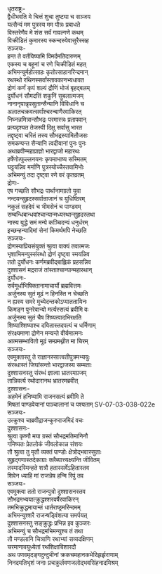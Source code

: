 धृतराष्ट्रः-  
द्वैधीभवति मे चित्तं शुचा तुष्ट्या च सञ्जय  
यत्सैन्यं मम पुत्रस्य मम पौत्रः प्रबाधते  
विस्तरेणैव मे शंस सर्वं गावल्गणे कथम्  
विक्रीडितं कुमारस्य स्कन्दस्येवासुरैस्सह  
सञ्जयः-  
हन्त ते वर्तयिष्यामि विमर्दमतिदारुणम्  
एकस्य च बहूनां च रणे चिक्रीडितं महत्  
अभिमन्युर्महोत्साहः कृतोत्साहानरिन्दमान्  
रथस्थो रथिनस्सर्वांस्तावकानभ्यधावत  
द्रोणं कर्णं कृपं शल्यं द्रौणिं भोजं बृहद्बलम्  
दुर्योधनं सौमदत्तिं शकुनिं सुबलात्मजम्  
नानानृपान्नृपसुतान्सैन्यानि विविधानि च  
अलातचक्रवत्सर्वांश्चरन्बाणैरवाकिरत्  
निघ्नन्नमित्रान्सौभद्रः परमास्त्रः प्रतापवान्  
प्रत्यदृश्यत तेजस्वी दिक्षु सर्वासु भारत  
तद्दृष्ट्वा चरितं तस्य सौभद्रस्यामितौजसः  
समकम्पन्त सैन्यानि त्वदीयानां पुनः पुनः  
अथाब्रवीन्महाप्राज्ञो भारद्वाजो महारथः  
हर्षेणोत्फुल्लनयनः कृपमाभाष्य सस्मितम्  
घट्टयन्निव मर्माणि पुत्रस्योच्चैस्तवामिभोः  
अभिमन्युं तदा दृष्ट्वा रणे वरं कृतव्रतम्  
द्रोणः-   
एष गच्छति सौभद्रः पार्थानामग्रतो युवा  
नन्दयन्सुहृदस्सर्वान्राजानं च युधिष्ठिरम्  
नकुलं सहदेवं च भीमसेनं च पाण्डवम्  
सम्बन्धिबान्धवांश्चान्यान्मध्यस्थान्सुहृदस्तथा  
नास्य युद्धे समं मन्ये कञ्चिदन्यं धनुर्धरम्  
इच्छन्हन्यादिमां सेनां किमर्थमपि नेच्छति  
सञ्जयः-  
द्रोणस्याप्रियसंयुक्तं श्रुत्वा वाक्यं तवात्मजः  
भृशाभिमन्युस्संरब्धो द्रोणं दृष्ट्वा स्मयन्निव  
ततो दुर्योधनः कर्णमब्रवीद्बाह्लिकं प्रहसन्निव  
दुश्शासनं मद्रराजं तांस्ताश्चान्यान्महारथान्  
दुर्योधनः-  
सर्वमूर्धाभिषिक्तानामाचार्यो ब्रह्मवित्तमः  
अर्जुनस्य सुतं मूढं न हिनस्ति न चेच्छति  
न ह्यस्य समरे मुच्येदन्तकोऽप्याततायिनः  
किमङ्ग पुनरेवान्यो मर्त्यस्सत्यं ब्रवीमि वः  
अर्जुनस्य सुतं चैष शिष्यत्वादभिरक्षति  
शिष्याश्शिष्याश्च दयितास्तदपत्यं च धर्मिणाम्  
संरक्ष्यमाणा द्रोणेन मन्यन्ते वीर्यमात्मनः  
आत्मसम्भावितो मूढं सम्प्रमथ्नीत मा चिरम्  
सञ्जयः-  
एवमुक्तास्तु ते राज्ञानस्सात्त्वतीपुत्रमभ्ययुः  
संरब्धास्तं जिघांसन्तो भारद्वाजस्य सम्मताः  
दुश्शासनस्तु संरब्धं ज्ञात्वा भ्रातरमग्रजम्  
तान्निवर्त्य रथोदारानथ भ्रातरमब्रवीत्  
दुश्शासनः-  
अहमेनं हनिष्यामि राजनसत्यं ब्रवीमि ते  
मिषतां पाण्डवेयानां पाञ्चालानां च पश्यताम् SV-07-03-038-022e  
सञ्जयः-  
उत्क्रुश्य चाब्रवीद्राजन्कुरुराजमिदं वचः  
दुश्शासनः-  
श्रुत्वा कृष्णौ मया ग्रस्तं सौभद्रमतिमानिनौ  
गमिष्यतः प्रेतलोकं जीवलोकान्न संशयः  
तौ श्रुत्वा तु मृतौ व्यक्तं पाण्डोः क्षेत्रोद्भवास्सुताः  
सुहृद्गणास्तदेकाग्राः क्लैब्यात्त्यक्ष्यन्ति जीवितम्  
तस्मादस्मिन्हते शत्रौ हतास्सर्वेऽहितास्तव  
शिवेन ध्याहि मां राजन्नेष हन्मि रिपुं तव  
सञ्जयः-   
एवमुक्त्वा ततो राजन्पुत्रो दुश्शासनस्तव  
सौभद्रमभ्ययात्क्रुद्धश्शरवर्षैरवाकिरन्  
तमभिक्रुद्धमायान्तं धार्तराष्ठ्रमरिन्दमम्  
अभिमन्युश्शरै राजन्षड्विंशत्या समर्पयत्  
दुश्शासनस्तु सङ्क्रुद्धः प्रभिन्न इव कुञ्जरः  
अभिमन्युं च सौभद्रमभिमन्युश्च तं तथा  
तौ मण्डलानि चित्राणि रथाभ्यां सव्यदक्षिणम्  
चरमाणावयुध्येतां रथशिक्षाविशारदौ  
अथ पणवमृदङ्गदुन्दुभीनां क्रकचमहानकभेरिझर्झराणाम्  
निनदमतिभृशं जनाः प्रचक्रुर्लवणजलोद्भवसिंहनादमिश्रम्  
